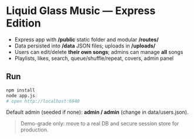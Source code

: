 # Liquid Glass Music — Express Edition

- Express app with **/public** static folder and modular **/routes/**
- Data persisted into **/data** JSON files; uploads in **/uploads/**
- Users can edit/delete **their own songs**; admins can manage **all** songs
- Playlists, likes, search, queue/shuffle/repeat, covers, admin panel

## Run
```bash
npm install
node app.js
# open http://localhost:6940
```
Default admin (seeded if none): **admin / admin** (change in data/users.json).

> Demo-grade only: move to a real DB and secure session store for production.
